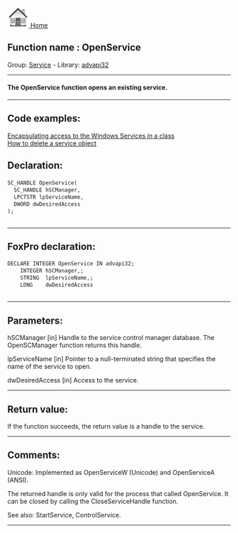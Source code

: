 [<img src="../../images/home.png"> Home ](https://github.com/VFPX/Win32API)  

## Function name : OpenService
Group: [Service](../../functions_group.md#Service)  -  Library: [advapi32](../../../libraries.md#advapi32)  
***  


#### The OpenService function opens an existing service.

***  


## Code examples:
[Encapsulating access to the Windows Services in a class](../../samples/sample_476.md)  
[How to delete a service object](../../samples/sample_518.md)  

## Declaration:
```foxpro  
SC_HANDLE OpenService(
  SC_HANDLE hSCManager,
  LPCTSTR lpServiceName,
  DWORD dwDesiredAccess
);
  
```  
***  


## FoxPro declaration:
```foxpro  
DECLARE INTEGER OpenService IN advapi32;
	INTEGER hSCManager,;
	STRING  lpServiceName,;
	LONG    dwDesiredAccess
  
```  
***  


## Parameters:
hSCManager 
[in] Handle to the service control manager database. The OpenSCManager function returns this handle.

lpServiceName 
[in] Pointer to a null-terminated string that specifies the name of the service to open. 

dwDesiredAccess 
[in] Access to the service.   
***  


## Return value:
If the function succeeds, the return value is a handle to the service.
  
***  


## Comments:
Unicode: Implemented as OpenServiceW (Unicode) and OpenServiceA (ANSI).  
  
The returned handle is only valid for the process that called OpenService. It can be closed by calling the CloseServiceHandle function.  
  
See also: StartService, ControlService.  
  
***  

